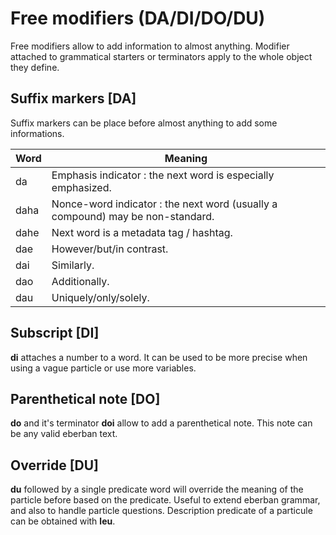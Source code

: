 # Free modifiers (DA/DI/DO/DU)

Free modifiers allow to add information to almost anything. Modifier attached to
grammatical starters or terminators apply to the whole object they define.

## Suffix markers [DA]

Suffix markers can be place before almost anything to add some informations.


| Word | Meaning                                                                        |
| ---- | ------------------------------------------------------------------------------ |
| da   | Emphasis indicator : the next word is especially emphasized.                   |
| daha | Nonce-word indicator : the next word (usually a compound) may be non-standard. |
| dahe | Next word is a metadata tag / hashtag.                                         |
| dae  | However/but/in contrast.                                                       |
| dai  | Similarly.                                                                     |
| dao  | Additionally.                                                                  |
| dau  | Uniquely/only/solely.                                                          |

## Subscript [DI]

**di** attaches a number to a word. It can be used to be more
precise when using a vague particle or use more variables.

## Parenthetical note [DO]

**do** and it's terminator **doi** allow to add a parenthetical note. This note
can be any valid eberban text.

## Override [DU]

**du** followed by a single predicate word will override the meaning of the
particle before based on the predicate. Useful to extend eberban grammar, and
also to handle particle questions. Description predicate of a particule can
be obtained with **leu**.